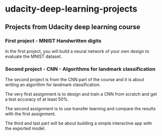 # udacity-deep-learning-projects
## Projects from Udacity deep learning course


### First project - MNIST Handwritten digits

In the first project, you will build a neural network of your own design to evaluate the MNIST dataset.


### Second project - CNN - Algorithms for landmark classification

The second project is from the CNN part of the course and it is about writing an algorithm for landmark classification.

The very first assignment is to design and train a CNN from scratch and get a test accuracy of at least 50%.

The second assignment is to use transfer learning and compare the results with the first assignment.

The third and last part will be about building a simple interactive app with the exported model.